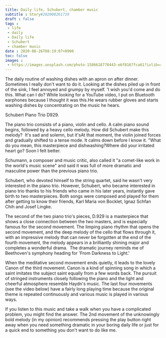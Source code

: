 ```yaml
---
title: Daily life, Schubert, chamber music
subtitle : Story#202008261719
draft : false
tags :
 - life
 - daily
 - Daily life
 - Schubert
 - chamber music
date : 2020-08-26T08:19:07+0900
toc: false
images : 
 - https://images.unsplash.com/photo-1586618770443-e6f8167fca61?ixlib=rb-1.2.1&q=80&fm=jpg&crop=entropy&cs=tinysrgb&w=1080&fit=max&ixid=eyJhcHBfaWQiOjE1NTU0OX0
---
```


The daily routine of washing dishes with an apron on after dinner. Sometimes I really don't want to do it. Looking at the dishes piled up in front of the sink, I feel annoyed and grumpy by myself. 'I wish you'd come and do this. What can I do? While looking for a YouTube video, I put on Bluetooth earphones because I thought it was this.He wears rubber gloves and starts washing dishes by concentrating on the music he hears.  

Schubert Piano Trio D929.  

The piano trio consists of a piano, violin and cello. A calm piano sound begins, followed by a heavy cello melody. How did Schubert make this melody?  It's sad and solemn, but it'sAt that moment, the violin joined forces and gradually shifted to a tense mode. It calms down before I know it. "What do you mean, this masterpiece and dishwashing?Where did your irritated heart go? Soon I felt better.  

  

Schumann, a composer and music critic, also called it "a comet-like work in the world's music scene" and said it was full of more dramatic and masculine power than the previous piano trio.  

Schubert, who devoted himself to the string quartet, said he wasn't very interested in the piano trio. However, Schubert, who became interested in piano trio thanks to his friends who came in his later years, instantly gave birth to two masterpieces. Both songs were composed and played for them after getting to know their friends, Karl Maria von Bocklet, Ignaz Schfan Chih and Josef Lingke.  

The second of the two piano trio's pieces, D.929 is a masterpiece that shows a close connection between the two masters, and is especially famous for the second movement. The limping piano rhythm that opens the second movement, and the deep melody of the cello that flows through it, with an impressive melody that can never be forgotten at the end of the fourth movement, the melody appears in a brilliantly shining major and completes a wonderful drama.  The dramatic journey reminds me of Beethoven's symphony heading for 'From Darkness to Light.'  

  

When the meditative second movement ends quietly, it leads to the lovely Canon of the third movement. Canon is a kind of spinning song in which a saint imitates the subject saint equally from a few words back. The pursuit of stringed instruments closely following the piano and the light and cheerful atmosphere resemble Haydn's music. The last four movements (see the video below) have a fairly long playing time because the original theme is repeated continuously and various music is played in various ways.  

  

If you listen to this music and take a walk when you have a complicated problem, you might find the answer. The 2nd movement of the unknowingly bold melody (in my opinion) recommends pressing the play button right away when you need something dramatic in your boring daily life or just for a quick end to something you don't want to do like me.  



